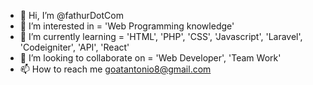 - 👋 Hi, I’m @fathurDotCom
- 👀 I’m interested in = 'Web Programming knowledge'
- 🌱 I’m currently learning = 'HTML', 'PHP', 'CSS', 'Javascript', 'Laravel', 'Codeigniter', 'API', 'React'
- 💞️ I’m looking to collaborate on = 'Web Developer', 'Team Work'
- 📫 How to reach me goatantonio8@gmail.com

<!---
fathurDotCom/fathurDotCom is a ✨ special ✨ repository because its `README.md` (this file) appears on your GitHub profile.
You can click the Preview link to take a look at your changes.
--->
